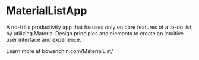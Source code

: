 # MaterialListApp
A no-frills productivity app that focuses only on core features of a to-do list, by utilizing Material Design principles and elements to create an intuitive user interface and experience.

Learn more at bowenchin.com/MaterialList/
